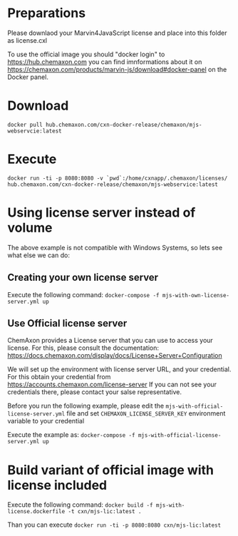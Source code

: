 # Preparations

Please downlaod your Marvin4JavaScript license and place into this folder as license.cxl

To use the official image you should "docker login" to https://hub.chemaxon.com you can find imnformations 
about it on https://chemaxon.com/products/marvin-js/download#docker-panel on the Docker panel.

# Download

`docker pull hub.chemaxon.com/cxn-docker-release/chemaxon/mjs-webservcie:latest`

# Execute

```docker run -ti -p 8080:8080 -v `pwd`:/home/cxnapp/.chemaxon/licenses/ hub.chemaxon.com/cxn-docker-release/chemaxon/mjs-webservice:latest```

# Using license server instead of volume

The above example is not compatible with Windows Systems, so lets see what else we can do:

## Creating your own license server

Execute the following command: `docker-compose -f mjs-with-own-license-server.yml up`

## Use Official license server

ChemAxon provides a License server that you can use to access your license. For this, please
consult the documentation: https://docs.chemaxon.com/display/docs/License+Server+Configuration

We will set up the environment with license server URL, and your credential. For this obtain
your credential from https://accounts.chemaxon.com/license-server If you can not see your 
credentials there, please contact your salse representative.

Before you run the following example, please edit the `mjs-with-official-license-server.yml` 
file and set `CHEMAXON_LICENSE_SERVER_KEY` environment variable to your credential

Execute the example as: `docker-compose -f mjs-with-official-license-server.yml up`

# Build variant of official image with license included

Execute the following command: `docker build -f mjs-with-license.dockerfile -t cxn/mjs-lic:latest .`

Than you can execute `docker run -ti -p 8080:8080 cxn/mjs-lic:latest`
